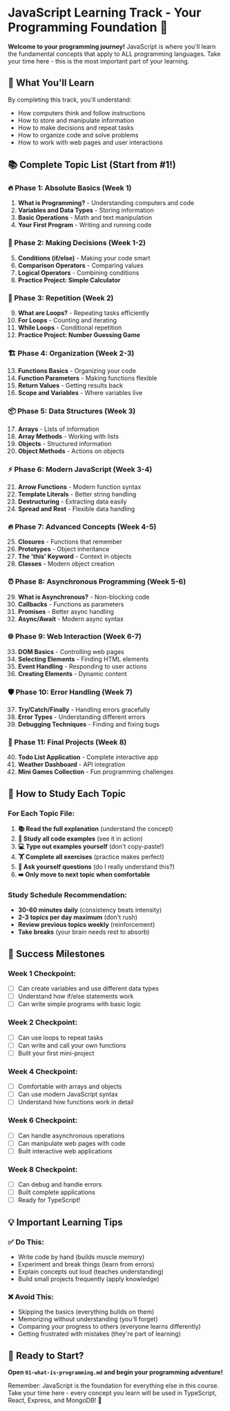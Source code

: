 # JavaScript Learning Track - Your Programming Foundation 🚀

**Welcome to your programming journey!** JavaScript is where you'll learn the fundamental concepts that apply to ALL programming languages. Take your time here - this is the most important part of your learning.

## 🎯 What You'll Learn

By completing this track, you'll understand:

- How computers think and follow instructions
- How to store and manipulate information
- How to make decisions and repeat tasks
- How to organize code and solve problems
- How to work with web pages and user interactions

## 📚 Complete Topic List (Start from #1!)

### 🔥 Phase 1: Absolute Basics (Week 1)

1. **What is Programming?** - Understanding computers and code
2. **Variables and Data Types** - Storing information
3. **Basic Operations** - Math and text manipulation
4. **Your First Program** - Writing and running code

### 🧠 Phase 2: Making Decisions (Week 1-2)

5. **Conditions (if/else)** - Making your code smart
6. **Comparison Operators** - Comparing values
7. **Logical Operators** - Combining conditions
8. **Practice Project: Simple Calculator**

### 🔄 Phase 3: Repetition (Week 2)

9. **What are Loops?** - Repeating tasks efficiently
10. **For Loops** - Counting and iterating
11. **While Loops** - Conditional repetition
12. **Practice Project: Number Guessing Game**

### 🏗️ Phase 4: Organization (Week 2-3)

13. **Functions Basics** - Organizing your code
14. **Function Parameters** - Making functions flexible
15. **Return Values** - Getting results back
16. **Scope and Variables** - Where variables live

### 📦 Phase 5: Data Structures (Week 3)

17. **Arrays** - Lists of information
18. **Array Methods** - Working with lists
19. **Objects** - Structured information
20. **Object Methods** - Actions on objects

### ⚡ Phase 6: Modern JavaScript (Week 3-4)

21. **Arrow Functions** - Modern function syntax
22. **Template Literals** - Better string handling
23. **Destructuring** - Extracting data easily
24. **Spread and Rest** - Flexible data handling

### 🔥 Phase 7: Advanced Concepts (Week 4-5)

25. **Closures** - Functions that remember
26. **Prototypes** - Object inheritance
27. **The 'this' Keyword** - Context in objects
28. **Classes** - Modern object creation

### ⏰ Phase 8: Asynchronous Programming (Week 5-6)

29. **What is Asynchronous?** - Non-blocking code
30. **Callbacks** - Functions as parameters
31. **Promises** - Better async handling
32. **Async/Await** - Modern async syntax

### 🌐 Phase 9: Web Interaction (Week 6-7)

33. **DOM Basics** - Controlling web pages
34. **Selecting Elements** - Finding HTML elements
35. **Event Handling** - Responding to user actions
36. **Creating Elements** - Dynamic content

### 🛡️ Phase 10: Error Handling (Week 7)

37. **Try/Catch/Finally** - Handling errors gracefully
38. **Error Types** - Understanding different errors
39. **Debugging Techniques** - Finding and fixing bugs

### 🚀 Phase 11: Final Projects (Week 8)

40. **Todo List Application** - Complete interactive app
41. **Weather Dashboard** - API integration
42. **Mini Games Collection** - Fun programming challenges

## 📖 How to Study Each Topic

### For Each Topic File:

1. **📚 Read the full explanation** (understand the concept)
2. **👀 Study all code examples** (see it in action)
3. **💻 Type out examples yourself** (don't copy-paste!)
4. **🏋️ Complete all exercises** (practice makes perfect)
5. **🤔 Ask yourself questions** (do I really understand this?)
6. **➡️ Only move to next topic when comfortable**

### Study Schedule Recommendation:

- **30-60 minutes daily** (consistency beats intensity)
- **2-3 topics per day maximum** (don't rush)
- **Review previous topics weekly** (reinforcement)
- **Take breaks** (your brain needs rest to absorb)

## 🎯 Success Milestones

### Week 1 Checkpoint:

- [ ] Can create variables and use different data types
- [ ] Understand how if/else statements work
- [ ] Can write simple programs with basic logic

### Week 2 Checkpoint:

- [ ] Can use loops to repeat tasks
- [ ] Can write and call your own functions
- [ ] Built your first mini-project

### Week 4 Checkpoint:

- [ ] Comfortable with arrays and objects
- [ ] Can use modern JavaScript syntax
- [ ] Understand how functions work in detail

### Week 6 Checkpoint:

- [ ] Can handle asynchronous operations
- [ ] Can manipulate web pages with code
- [ ] Built interactive web applications

### Week 8 Checkpoint:

- [ ] Can debug and handle errors
- [ ] Built complete applications
- [ ] Ready for TypeScript!

## 💡 Important Learning Tips

### ✅ Do This:

- Write code by hand (builds muscle memory)
- Experiment and break things (learn from errors)
- Explain concepts out loud (teaches understanding)
- Build small projects frequently (apply knowledge)

### ❌ Avoid This:

- Skipping the basics (everything builds on them)
- Memorizing without understanding (you'll forget)
- Comparing your progress to others (everyone learns differently)
- Getting frustrated with mistakes (they're part of learning)

## 🚦 Ready to Start?

**Open `01-what-is-programming.md` and begin your programming adventure!**

Remember: JavaScript is the foundation for everything else in this course. Take your time here - every concept you learn will be used in TypeScript, React, Express, and MongoDB! 💪
